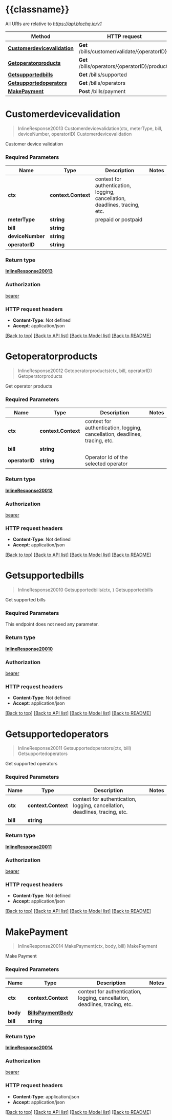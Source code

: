 # {{classname}}

All URIs are relative to *https://api.blochq.io/v1*

Method | HTTP request | Description
------------- | ------------- | -------------
[**Customerdevicevalidation**](BillsPaymentsV11Api.md#Customerdevicevalidation) | **Get** /bills/customer/validate/{operatorID} | Customerdevicevalidation
[**Getoperatorproducts**](BillsPaymentsV11Api.md#Getoperatorproducts) | **Get** /bills/operators/{operatorID}/products | Getoperatorproducts
[**Getsupportedbills**](BillsPaymentsV11Api.md#Getsupportedbills) | **Get** /bills/supported | Getsupportedbills
[**Getsupportedoperators**](BillsPaymentsV11Api.md#Getsupportedoperators) | **Get** /bills/operators | Getsupportedoperators
[**MakePayment**](BillsPaymentsV11Api.md#MakePayment) | **Post** /bills/payment | MakePayment

# **Customerdevicevalidation**
> InlineResponse20013 Customerdevicevalidation(ctx, meterType, bill, deviceNumber, operatorID)
Customerdevicevalidation

Customer device validation

### Required Parameters

Name | Type | Description  | Notes
------------- | ------------- | ------------- | -------------
 **ctx** | **context.Context** | context for authentication, logging, cancellation, deadlines, tracing, etc.
  **meterType** | **string**| prepaid or postpaid | 
  **bill** | **string**|  | 
  **deviceNumber** | **string**|  | 
  **operatorID** | **string**|  | 

### Return type

[**InlineResponse20013**](inline_response_200_13.md)

### Authorization

[bearer](../README.md#bearer)

### HTTP request headers

 - **Content-Type**: Not defined
 - **Accept**: application/json

[[Back to top]](#) [[Back to API list]](../README.md#documentation-for-api-endpoints) [[Back to Model list]](../README.md#documentation-for-models) [[Back to README]](../README.md)

# **Getoperatorproducts**
> InlineResponse20012 Getoperatorproducts(ctx, bill, operatorID)
Getoperatorproducts

Get operator products

### Required Parameters

Name | Type | Description  | Notes
------------- | ------------- | ------------- | -------------
 **ctx** | **context.Context** | context for authentication, logging, cancellation, deadlines, tracing, etc.
  **bill** | **string**|  | 
  **operatorID** | **string**| Operator Id of the selected operator | 

### Return type

[**InlineResponse20012**](inline_response_200_12.md)

### Authorization

[bearer](../README.md#bearer)

### HTTP request headers

 - **Content-Type**: Not defined
 - **Accept**: application/json

[[Back to top]](#) [[Back to API list]](../README.md#documentation-for-api-endpoints) [[Back to Model list]](../README.md#documentation-for-models) [[Back to README]](../README.md)

# **Getsupportedbills**
> InlineResponse20010 Getsupportedbills(ctx, )
Getsupportedbills

Get supported bills

### Required Parameters
This endpoint does not need any parameter.

### Return type

[**InlineResponse20010**](inline_response_200_10.md)

### Authorization

[bearer](../README.md#bearer)

### HTTP request headers

 - **Content-Type**: Not defined
 - **Accept**: application/json

[[Back to top]](#) [[Back to API list]](../README.md#documentation-for-api-endpoints) [[Back to Model list]](../README.md#documentation-for-models) [[Back to README]](../README.md)

# **Getsupportedoperators**
> InlineResponse20011 Getsupportedoperators(ctx, bill)
Getsupportedoperators

Get supported operators

### Required Parameters

Name | Type | Description  | Notes
------------- | ------------- | ------------- | -------------
 **ctx** | **context.Context** | context for authentication, logging, cancellation, deadlines, tracing, etc.
  **bill** | **string**|  | 

### Return type

[**InlineResponse20011**](inline_response_200_11.md)

### Authorization

[bearer](../README.md#bearer)

### HTTP request headers

 - **Content-Type**: Not defined
 - **Accept**: application/json

[[Back to top]](#) [[Back to API list]](../README.md#documentation-for-api-endpoints) [[Back to Model list]](../README.md#documentation-for-models) [[Back to README]](../README.md)

# **MakePayment**
> InlineResponse20014 MakePayment(ctx, body, bill)
MakePayment

Make Payment

### Required Parameters

Name | Type | Description  | Notes
------------- | ------------- | ------------- | -------------
 **ctx** | **context.Context** | context for authentication, logging, cancellation, deadlines, tracing, etc.
  **body** | [**BillsPaymentBody**](BillsPaymentBody.md)|  | 
  **bill** | **string**|  | 

### Return type

[**InlineResponse20014**](inline_response_200_14.md)

### Authorization

[bearer](../README.md#bearer)

### HTTP request headers

 - **Content-Type**: application/json
 - **Accept**: application/json

[[Back to top]](#) [[Back to API list]](../README.md#documentation-for-api-endpoints) [[Back to Model list]](../README.md#documentation-for-models) [[Back to README]](../README.md)

